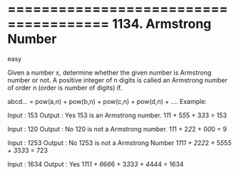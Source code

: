 ======================================
1134. Armstrong Number
======================================
easy


Given a number x, determine whether the given number is Armstrong number or not. A positive integer of n digits is called an Armstrong number of order n (order is number of digits) if.

abcd... = pow(a,n) + pow(b,n) + pow(c,n) + pow(d,n) + .... 
Example:

Input : 153
Output : Yes
153 is an Armstrong number.
1*1*1 + 5*5*5 + 3*3*3 = 153

Input : 120
Output : No
120 is not a Armstrong number.
1*1*1 + 2*2*2 + 0*0*0 = 9

Input : 1253
Output : No
1253 is not a Armstrong Number
1*1*1*1 + 2*2*2*2 + 5*5*5*5 + 3*3*3*3 = 723

Input : 1634
Output : Yes
1*1*1*1 + 6*6*6*6 + 3*3*3*3 + 4*4*4*4 = 1634